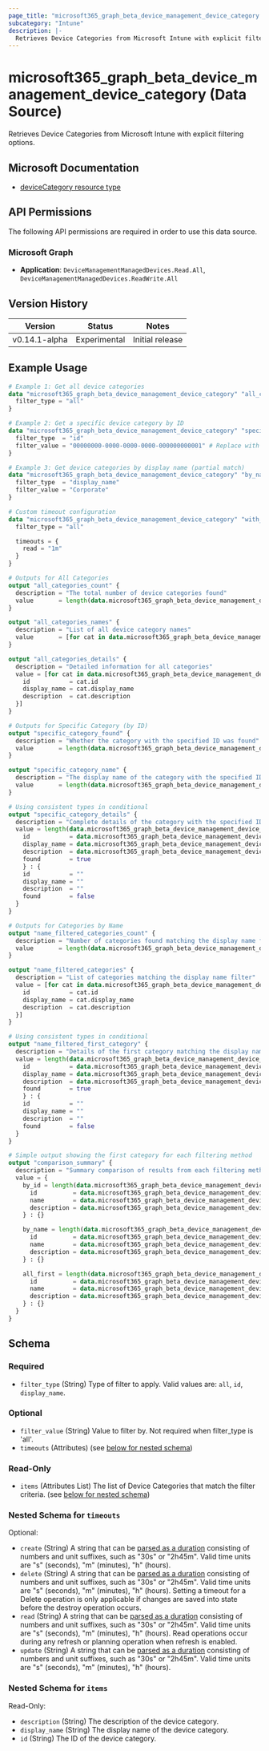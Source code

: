 ```yaml
---
page_title: "microsoft365_graph_beta_device_management_device_category Data Source - terraform-provider-microsoft365"
subcategory: "Intune"
description: |-
  Retrieves Device Categories from Microsoft Intune with explicit filtering options.
---
```


# microsoft365_graph_beta_device_management_device_category (Data Source)

Retrieves Device Categories from Microsoft Intune with explicit filtering options.

## Microsoft Documentation

- [deviceCategory resource type](https://learn.microsoft.com/en-us/graph/api/resources/intune-shared-devicecategory?view=graph-rest-beta)

## API Permissions

The following API permissions are required in order to use this data source.

### Microsoft Graph

- **Application**: `DeviceManagementManagedDevices.Read.All`, `DeviceManagementManagedDevices.ReadWrite.All`

## Version History

| Version | Status | Notes |
|---------|--------|-------|
| v0.14.1-alpha | Experimental | Initial release |

## Example Usage

```terraform
# Example 1: Get all device categories
data "microsoft365_graph_beta_device_management_device_category" "all_categories" {
  filter_type = "all"
}

# Example 2: Get a specific device category by ID
data "microsoft365_graph_beta_device_management_device_category" "specific_category" {
  filter_type  = "id"
  filter_value = "00000000-0000-0000-0000-000000000001" # Replace with actual ID
}

# Example 3: Get device categories by display name (partial match)
data "microsoft365_graph_beta_device_management_device_category" "by_name" {
  filter_type  = "display_name"
  filter_value = "Corporate"
}

# Custom timeout configuration
data "microsoft365_graph_beta_device_management_device_category" "with_timeout" {
  filter_type = "all"

  timeouts = {
    read = "1m"
  }
}

# Outputs for All Categories
output "all_categories_count" {
  description = "The total number of device categories found"
  value       = length(data.microsoft365_graph_beta_device_management_device_category.all_categories.items)
}

output "all_categories_names" {
  description = "List of all device category names"
  value       = [for cat in data.microsoft365_graph_beta_device_management_device_category.all_categories.items : cat.display_name]
}

output "all_categories_details" {
  description = "Detailed information for all categories"
  value = [for cat in data.microsoft365_graph_beta_device_management_device_category.all_categories.items : {
    id           = cat.id
    display_name = cat.display_name
    description  = cat.description
  }]
}

# Outputs for Specific Category (by ID)
output "specific_category_found" {
  description = "Whether the category with the specified ID was found"
  value       = length(data.microsoft365_graph_beta_device_management_device_category.specific_category.items) > 0
}

output "specific_category_name" {
  description = "The display name of the category with the specified ID"
  value       = length(data.microsoft365_graph_beta_device_management_device_category.specific_category.items) > 0 ? data.microsoft365_graph_beta_device_management_device_category.specific_category.items[0].display_name : ""
}

# Using consistent types in conditional
output "specific_category_details" {
  description = "Complete details of the category with the specified ID"
  value = length(data.microsoft365_graph_beta_device_management_device_category.specific_category.items) > 0 ? {
    id           = data.microsoft365_graph_beta_device_management_device_category.specific_category.items[0].id
    display_name = data.microsoft365_graph_beta_device_management_device_category.specific_category.items[0].display_name
    description  = data.microsoft365_graph_beta_device_management_device_category.specific_category.items[0].description
    found        = true
    } : {
    id           = ""
    display_name = ""
    description  = ""
    found        = false
  }
}

# Outputs for Categories by Name
output "name_filtered_categories_count" {
  description = "Number of categories found matching the display name filter"
  value       = length(data.microsoft365_graph_beta_device_management_device_category.by_name.items)
}

output "name_filtered_categories" {
  description = "List of categories matching the display name filter"
  value = [for cat in data.microsoft365_graph_beta_device_management_device_category.by_name.items : {
    id           = cat.id
    display_name = cat.display_name
    description  = cat.description
  }]
}

# Using consistent types in conditional
output "name_filtered_first_category" {
  description = "Details of the first category matching the display name filter (if any)"
  value = length(data.microsoft365_graph_beta_device_management_device_category.by_name.items) > 0 ? {
    id           = data.microsoft365_graph_beta_device_management_device_category.by_name.items[0].id
    display_name = data.microsoft365_graph_beta_device_management_device_category.by_name.items[0].display_name
    description  = data.microsoft365_graph_beta_device_management_device_category.by_name.items[0].description
    found        = true
    } : {
    id           = ""
    display_name = ""
    description  = ""
    found        = false
  }
}

# Simple output showing the first category for each filtering method
output "comparison_summary" {
  description = "Summary comparison of results from each filtering method"
  value = {
    by_id = length(data.microsoft365_graph_beta_device_management_device_category.specific_category.items) > 0 ? {
      id          = data.microsoft365_graph_beta_device_management_device_category.specific_category.items[0].id
      name        = data.microsoft365_graph_beta_device_management_device_category.specific_category.items[0].display_name
      description = data.microsoft365_graph_beta_device_management_device_category.specific_category.items[0].description
    } : {}

    by_name = length(data.microsoft365_graph_beta_device_management_device_category.by_name.items) > 0 ? {
      id          = data.microsoft365_graph_beta_device_management_device_category.by_name.items[0].id
      name        = data.microsoft365_graph_beta_device_management_device_category.by_name.items[0].display_name
      description = data.microsoft365_graph_beta_device_management_device_category.by_name.items[0].description
    } : {}

    all_first = length(data.microsoft365_graph_beta_device_management_device_category.all_categories.items) > 0 ? {
      id          = data.microsoft365_graph_beta_device_management_device_category.all_categories.items[0].id
      name        = data.microsoft365_graph_beta_device_management_device_category.all_categories.items[0].display_name
      description = data.microsoft365_graph_beta_device_management_device_category.all_categories.items[0].description
    } : {}
  }
}
```

<!-- schema generated by tfplugindocs -->
## Schema

### Required

- `filter_type` (String) Type of filter to apply. Valid values are: `all`, `id`, `display_name`.

### Optional

- `filter_value` (String) Value to filter by. Not required when filter_type is 'all'.
- `timeouts` (Attributes) (see [below for nested schema](#nestedatt--timeouts))

### Read-Only

- `items` (Attributes List) The list of Device Categories that match the filter criteria. (see [below for nested schema](#nestedatt--items))

<a id="nestedatt--timeouts"></a>
### Nested Schema for `timeouts`

Optional:

- `create` (String) A string that can be [parsed as a duration](https://pkg.go.dev/time#ParseDuration) consisting of numbers and unit suffixes, such as "30s" or "2h45m". Valid time units are "s" (seconds), "m" (minutes), "h" (hours).
- `delete` (String) A string that can be [parsed as a duration](https://pkg.go.dev/time#ParseDuration) consisting of numbers and unit suffixes, such as "30s" or "2h45m". Valid time units are "s" (seconds), "m" (minutes), "h" (hours). Setting a timeout for a Delete operation is only applicable if changes are saved into state before the destroy operation occurs.
- `read` (String) A string that can be [parsed as a duration](https://pkg.go.dev/time#ParseDuration) consisting of numbers and unit suffixes, such as "30s" or "2h45m". Valid time units are "s" (seconds), "m" (minutes), "h" (hours). Read operations occur during any refresh or planning operation when refresh is enabled.
- `update` (String) A string that can be [parsed as a duration](https://pkg.go.dev/time#ParseDuration) consisting of numbers and unit suffixes, such as "30s" or "2h45m". Valid time units are "s" (seconds), "m" (minutes), "h" (hours).


<a id="nestedatt--items"></a>
### Nested Schema for `items`

Read-Only:

- `description` (String) The description of the device category.
- `display_name` (String) The display name of the device category.
- `id` (String) The ID of the device category.